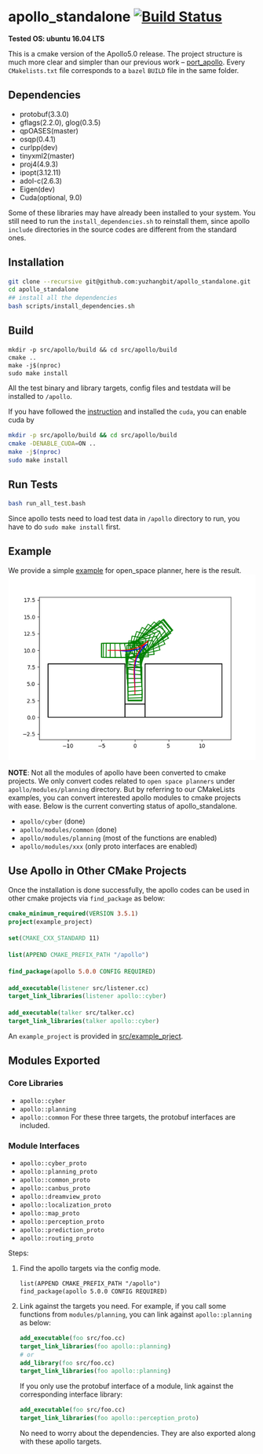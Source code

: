 # apollo_standalone [![Build Status](https://travis-ci.com/yuzhangbit/apollo_standalone.svg?token=Jmj6MSYSGZmX9ePjdawa&branch=master)](https://travis-ci.com/yuzhangbit/apollo_standalone)

**Tested OS: ubuntu 16.04 LTS**

This is a cmake version of the Apollo5.0 release. The project structure is much more clear and simpler than our previous work – [port_apollo](https://github.com/yuzhangbit/port_apollo).  Every `CMakelists.txt` file corresponds to a `bazel` `BUILD` file in the same folder.

## Dependencies

* protobuf(3.3.0)
* gflags(2.2.0), glog(0.3.5)
* qpOASES(master)
* osqp(0.4.1)
* curlpp(dev)
* tinyxml2(master)
* proj4(4.9.3)
* ipopt(3.12.11)
* adol-c(2.6.3)
* Eigen(dev)
* Cuda(optional, 9.0)

Some of these libraries may have already been installed to your system. You still need to run the `install_dependencies.sh` to reinstall them, since apollo `include` directories in the source codes are different from the standard ones. 


## Installation
```bash
git clone --recursive git@github.com:yuzhangbit/apollo_standalone.git
cd apollo_standalone
## install all the dependencies
bash scripts/install_dependencies.sh
```
## Build
```
mkdir -p src/apollo/build && cd src/apollo/build
cmake ..
make -j$(nproc)
sudo make install
```
All the test binary and library targets, config files and testdata will be installed to `/apollo`.

If you have followed the [instruction](https://yuzhangbit.github.io/tools/nvidia-driver-and-cuda9-installation/) and installed the `cuda`, you can enable cuda by

```bash
mkdir -p src/apollo/build && cd src/apollo/build
cmake -DENABLE_CUDA=ON ..
make -j$(nproc)
sudo make install
```

## Run Tests

```bash
bash run_all_test.bash
```

Since apollo tests need to load test data in `/apollo` directory to run, you have to do `sudo make install` first.

## Example
We provide a simple [example](./src/example_project/src/open_space_demo.cpp) for open_space planner, here is the result.
![d](./src/example_project/parking.png)

**NOTE**: Not all the modules of apollo have been converted to cmake projects. We only convert codes related to `open space planners` under `apollo/modules/planning` directory.  But by referring to our CMakeLists examples, you can convert interested apollo modules to cmake projects with ease.  Below is the current converting status of apollo_standalone.

* `apollo/cyber` (done)
* `apollo/modules/common`  (done)
* `apollo/modules/planning`  (most of the functions are enabled)
* `apollo/modules/xxx` (only proto interfaces are enabled)

## Use Apollo in Other CMake Projects
Once the installation is done successfully, the apollo codes can be used in other cmake projects via `find_package` as below:
```cmake
cmake_minimum_required(VERSION 3.5.1)
project(example_project)

set(CMAKE_CXX_STANDARD 11)

list(APPEND CMAKE_PREFIX_PATH "/apollo")

find_package(apollo 5.0.0 CONFIG REQUIRED)

add_executable(listener src/listener.cc)
target_link_libraries(listener apollo::cyber)

add_executable(talker src/talker.cc)
target_link_libraries(talker apollo::cyber)
```
An `example_project` is provided in [src/example_prject](https://github.com/yuzhangbit/apollo_standalone/tree/master/src/example_project).

## Modules Exported
### Core Libraries
* `apollo::cyber`
* `apollo::planning`
* `apollo::common`
For these three targets, the protobuf interfaces are included.
### Module Interfaces
* `apollo::cyber_proto`
* `apollo::planning_proto`
* `apollo::common_proto`
* `apollo::canbus_proto`
* `apollo::dreamview_proto`
* `apollo::localization_proto`
* `apollo::map_proto`
* `apollo::perception_proto`
* `apollo::prediction_proto`
* `apollo::routing_proto`


Steps:
1. Find the apollo targets via the config mode.
    ```
    list(APPEND CMAKE_PREFIX_PATH "/apollo")
    find_package(apollo 5.0.0 CONFIG REQUIRED)
    ```
2. Link against the targets you need. For example, if you call some functions from `modules/planning`, you can link against `apollo::planning` as below:
    ```cmake
    add_executable(foo src/foo.cc)
    target_link_libraries(foo apollo::planning)
    # or
    add_library(foo src/foo.cc)
    target_link_libraries(foo apollo::planning)
    ```
    If you only use the protobuf interface of a module, link against the corresponding interface library:
    ```cmake
    add_executable(foo src/foo.cc)
    target_link_libraries(foo apollo::perception_proto)
    ```
    No need to worry about the dependencies. They are also exported along with these apollo targets.






